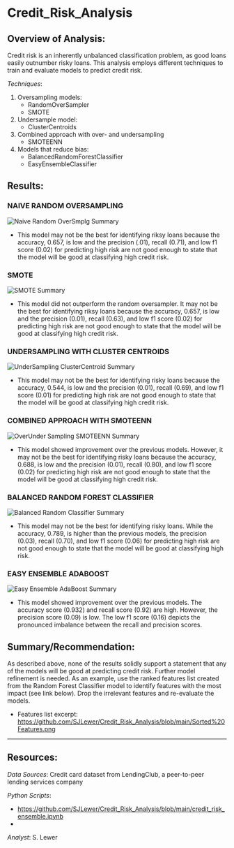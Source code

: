 # Credit_Risk_Analysis

## Overview of Analysis:
Credit risk is an inherently unbalanced classification problem, as good loans easily outnumber risky loans.  This analysis employs different techniques to train and evaluate models to predict credit risk.

_Techniques_:
1. Oversampling models:
    - RandomOverSampler
    - SMOTE
2. Undersample model:
    - ClusterCentroids
3. Combined approach with over- and undersampling
    - SMOTEENN
4. Models that reduce bias:
    - BalancedRandomForestClassifier
    - EasyEnsembleClassifier

## Results:
 ### NAIVE RANDOM OVERSAMPLING
  ![Naive Random OverSmplg Summary](https://user-images.githubusercontent.com/90986041/150651949-b5a05be8-f155-4ddd-9de2-93eeb7571034.png)
 * This model may not be the best for identifying riksy loans because the accuracy, 0.657, is low and the precision (.01), recall (0.71), and low f1 score (0.02) for predicting high risk are not good enough to state that the model will be good at classifying high credit risk.

 ### SMOTE
  ![SMOTE Summary](https://user-images.githubusercontent.com/90986041/150651956-7508225a-fb98-4f4d-8ef4-ab5945fa87fd.png)
* This model did not outperform the random oversampler.  It may not be the best for identifying riksy loans because the accuracy, 0.657, is low and the precision (0.01), recall (0.63), and low f1 score (0.02) for predicting high risk are not good enough to state that the model will be good at classifying high credit risk.

 ### UNDERSAMPLING WITH CLUSTER CENTROIDS
  ![UnderSampling ClusterCentroid Summary](https://user-images.githubusercontent.com/90986041/150651961-a7a54ff0-633c-4b65-be2c-3236f91e5984.png)
* This model may not be the best for identifying risky loans because the accuracy, 0.544, is low and the precision (0.01), recall (0.69), and low f1 score (0.01) for predicting high risk are not good enough to state that the model will be good at classifying high credit risk.
 
 ### COMBINED APPROACH WITH SMOTEENN
  ![OverUnder Sampling SMOTEENN Summary](https://user-images.githubusercontent.com/90986041/150651977-68ffafe6-3bcf-4e45-b47f-ef9547dd4a2c.png)
* This model showed improvement over the previous models.  However, it may not be the best for identifying risky loans because the accuracy, 0.688, is low and the precision (0.01), recall (0.80), and low f1 score (0.02) for predicting high risk are not good enough to state that the model will be good at classifying high credit risk.

 ### BALANCED RANDOM FOREST CLASSIFIER
   ![Balanced Random Classifier Summary](https://user-images.githubusercontent.com/90986041/150651991-211666cc-8ab7-4c01-a864-7368fbe72e45.png)
* This model may not be the best for identifying risky loans.  While the accuracy, 0.789, is higher than the previous models, the precision (0.03), recall (0.70), and low f1 score (0.06) for predicting high risk are not good enough to state that the model will be good at classifying high risk.

 ### EASY ENSEMBLE ADABOOST
  ![Easy Ensemble AdaBoost Summary](https://user-images.githubusercontent.com/90986041/150652004-d886b960-d155-4291-b3ac-00612cbfd3fa.png)
* This model showed improvement over the previous models.  The accuracy score (0.932) and recall score (0.92) are high.  However, the precision score (0.09) is low.  The low f1 score (0.16) depicts the pronounced imbalance between the recall and precision scores.  
 
## Summary/Recommendation:
As described above, none of the results solidly support a statement that any of the models will be good at predicting credit risk.  Further model refinement is needed.  As an example, use the ranked features list created from the Random Forest Classifier model to identify features with the most impact (see link below).  Drop the irrelevant features and re-evaluate the models.

 * Features list excerpt: https://github.com/SJLewer/Credit_Risk_Analysis/blob/main/Sorted%20Features.png
___
## Resources:
_Data Sources_: Credit card dataset from LendingClub, a peer-to-peer lending services company

_Python Scripts_: 
* https://github.com/SJLewer/Credit_Risk_Analysis/blob/main/credit_risk_ensemble.ipynb
* 

_Analyst_: S. Lewer
